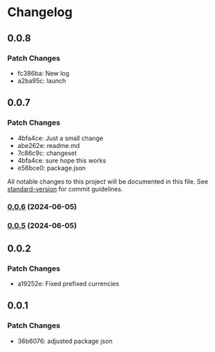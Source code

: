 # Changelog

## 0.0.8

### Patch Changes

- fc386ba: New log
- a2ba95c: launch

## 0.0.7

### Patch Changes

- 4bfa4ce: Just a small change
- abe262e: readme.md
- 7c86c9c: changeset
- 4bfa4ce: sure hope this works
- e56bce0: package.json

All notable changes to this project will be documented in this file. See [standard-version](https://github.com/conventional-changelog/standard-version) for commit guidelines.

### [0.0.6](https://github.com/finsweet/developer-starter/compare/v0.0.5...v0.0.6) (2024-06-05)

### [0.0.5](https://github.com/finsweet/developer-starter/compare/v0.0.4...v0.0.5) (2024-06-05)

## 0.0.2

### Patch Changes

- a19252e: Fixed prefixed currencies

## 0.0.1

### Patch Changes

- 36b6076: adjusted package json

